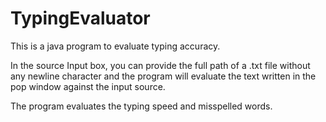 # TypingEvaluator
This is a java program to evaluate typing accuracy. 

In the source Input box, you can provide the full path of a .txt file without any newline character and the program will evaluate the text written in the pop window against the input source.

The program evaluates the typing speed and misspelled words.
